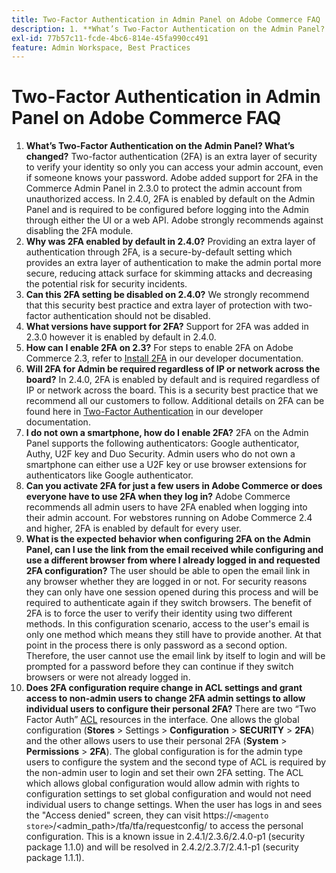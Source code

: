 ```yaml
---
title: Two-Factor Authentication in Admin Panel on Adobe Commerce FAQ
description: 1. **What’s Two-Factor Authentication on the Admin Panel? What’s changed?** Two-factor authentication (2FA) is an extra layer of security to verify your identity so only you can access your admin account, even if someone knows your password. Adobe added support for 2FA in the Commerce Admin Panel in 2.3.0 to protect the admin account from unauthorized access. In 2.4.0, 2FA is enabled by default on the Admin Panel and is required to be configured before logging into the Admin through either the UI or a web API. Adobe strongly recommends against disabling the 2FA module.
exl-id: 77b57c11-fcde-4bc6-814e-45fa990cc491
feature: Admin Workspace, Best Practices
---
```

# Two-Factor Authentication in Admin Panel on Adobe Commerce FAQ

1. **What’s Two-Factor Authentication on the Admin Panel? What’s changed?** Two-factor authentication (2FA) is an extra layer of security to verify your identity so only you can access your admin account, even if someone knows your password. Adobe added support for 2FA in the Commerce Admin Panel in 2.3.0 to protect the admin account from unauthorized access. In 2.4.0, 2FA is enabled by default on the Admin Panel and is required to be configured before logging into the Admin through either the UI or a web API. Adobe strongly recommends against disabling the 2FA module.
1. **Why was 2FA enabled by default in 2.4.0?** Providing an extra layer of authentication through 2FA, is a secure-by-default setting which provides an extra layer of authentication to make the admin portal more secure, reducing attack surface for skimming attacks and decreasing the potential risk for security incidents.
1. **Can this 2FA setting be disabled on 2.4.0?** We strongly recommend that this security best practice and extra layer of protection with two-factor authentication should not be disabled.
1. **What versions have support for 2FA?** Support for 2FA was added in 2.3.0 however it is enabled by default in 2.4.0.
1. **How can I enable 2FA on 2.3?** For steps to enable 2FA on Adobe Commerce 2.3, refer to [Install 2FA](https://developer.adobe.com/commerce/testing/functional-testing-framework/two-factor-authentication/) in our developer documentation.
1. **Will 2FA for Admin be required regardless of IP or network across the board?** In 2.4.0, 2FA is enabled by default and is required regardless of IP or network across the board. This is a security best practice that we recommend all our customers to follow. Additional details on 2FA can be found here in [Two-Factor Authentication](https://developer.adobe.com/commerce/testing/functional-testing-framework/two-factor-authentication/) in our developer documentation.
1. **I do not own a smartphone, how do I enable 2FA?** 2FA on the Admin Panel supports the following authenticators: Google authenticator, Authy, U2F key and Duo Security. Admin users who do not own a smartphone can either use a U2F key or use browser extensions for authenticators like Google authenticator.
1. **Can you activate 2FA for just a few users in Adobe Commerce or does everyone have to use 2FA when they log in?** Adobe Commerce recommends all admin users to have 2FA enabled when logging into their admin account. For webstores running on Adobe Commerce 2.4 and higher, 2FA is enabled by default for every user.
1. **What is the expected behavior when configuring 2FA on the Admin Panel, can I use the link from the email received while configuring and use a different browser from where I already logged in and requested 2FA configuration?** The user should be able to open the email link in any browser whether they are logged in or not. For security reasons they can only have one session opened during this process and will be required to authenticate again if they switch browsers. The benefit of 2FA is to force the user to verify their identity using two different methods. In this configuration scenario, access to the user's email is only one method which means they still have to provide another. At that point in the process there is only password as a second option. Therefore, the user cannot use the email link by itself to login and will be prompted for a password before they can continue if they switch browsers or were not already logged in.
1. **Does 2FA configuration require change in ACL settings and grant access to non-admin users to change 2FA admin settings to allow individual users to configure their personal 2FA?** There are two “Two Factor Auth” [ACL](https://developer.adobe.com/commerce/php/tutorials/backend/create-access-control-list-rule/) resources in the interface. One allows the global configuration (**Stores** > Settings > **Configuration** > **SECURITY** > **2FA**) and the other allows users to use their personal 2FA (**System** > **Permissions** > **2FA**). The global configuration is for the admin type users to configure the system and the second type of ACL is required by the non-admin user to login and set their own 2FA setting. The ACL which allows global configuration would allow admin with rights to configuration settings to set global configuration and would not need individual users to change settings. When the user has logs in and sees the "Access denied" screen, they can visit https://``<magento store>``/<admin\_path>/tfa/tfa/requestconfig/ to access the personal configuration. This is a known issue in 2.4.1/2.3.6/2.4.0-p1 (security package 1.1.0) and will be resolved in 2.4.2/2.3.7/2.4.1-p1 (security package 1.1.1).
